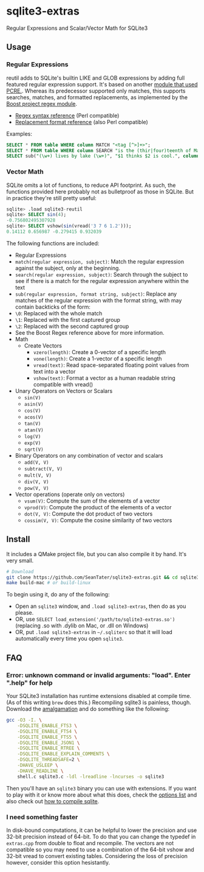 sqlite3-extras
==============
Regular Expressions and Scalar/Vector Math for SQLite3

Usage
-----
### Regular Expressions
reutil adds to SQLite's builtin LIKE and GLOB expressions by adding full featured regular expression support.
It's based on another [module that used PCRE.](https://github.com/ralight/sqlite3-pcre).
Whereas its predecessor supported only matches, this supports searches, matches, and formatted replacements,
as implemented by the
[Boost project regex module](http://www.boost.org/doc/libs/1_55_0/libs/regex/doc/html/index.html).

 - [Regex syntax reference](http://www.boost.org/doc/libs/1_55_0/libs/regex/doc/html/boost_regex/syntax/perl_syntax.html) (Perl compatible)
 - [Replacement format reference](http://www.boost.org/doc/libs/1_55_0/libs/regex/doc/html/boost_regex/format/perl_format.html) (also Perl compatible)

Examples:
```sql
SELECT * FROM table WHERE column MATCH "<tag [^>]+>";
SELECT * FROM table WHERE column SEARCH "is the (thir|four)teenth of May";
SELECT sub("(\w+) lives by lake (\w+)", "$1 thinks $2 is cool.", column) FROM table;
```

### Vector Math
SQLite omits a lot of functions, to reduce API footprint. As such, the functions provided here probably not as bulletproof as those in SQLite. But in practice they're still pretty useful:

```sql
sqlite> .load sqlite3-reutil
sqlite> SELECT sin(4);
-0.756802495307928
sqlite> SELECT vshow(sin(vread('3 7 6 1.2')));
0.14112 0.656987 -0.279415 0.932039
```

The following functions are included:
- Regular Expressions
 - `match(regular expression, subject)`: Match the regular expression against the subject, only at the beginning.
 - `search(regular expression, subject)`: Search through the subject to see if there is a match for the regular expression anywhere within the text
 - `sub(regular expression, format string, subject)`: Replace any matches of the regular expression with the format string, with may contain backticks of the form:
 - `\0`: Replaced with the whole match
 - `\1`: Replaced with the first captured group
 - `\2`: Replaced with the second captured group
 - See the Boost Regex reference above for more information.
- Math
  - Create Vectors
    - `vzero(length)`: Create a 0-vector of a specific length
    - `vone(length)`: Create a 1-vector of a specific length
    - `vread(text)`: Read space-separated floating point values from text into a vector
    - `vshow(text)`: Format a vector as a human readable string compatible with vread()
 - Unary Operators on Vectors or Scalars
    - `sin(V)`
    - `asin(V)`
    - `cos(V)`
    - `acos(V)`
    - `tan(V)`
    - `atan(V)`
    - `log(V)`
    - `exp(V)`
    - `sqrt(V)`
 - Binary Operators on any combination of vector and scalars
    - `add(V, V)`
    - `subtract(V, V)`
    - `mult(V, V)`
    - `div(V, V)`
    - `pow(V, V)`
 - Vector operations (operate only on vectors)
    - `vsum(V)`: Compute the sum of the elements of a vector
    - `vprod(V)`: Compute the product of the elements of a vector
    - `dot(V, V)`: Compute the dot product of two vectors
    - `cossim(V, V)`: Compute the cosine similarity of two vectors

Install
-------

It includes a QMake project file, but you can also compile it by hand. It's very small.
```sh
# Download
git clone https://github.com/SeanTater/sqlite3-extras.git && cd sqlite3-extras
make build-mac # or build-linux
```
To begin using it, do any of the following:
  - Open an `sqlite3` window, and  `.load sqlite3-extras`, then do as you please.
  - OR, use `SELECT load_extension('/path/to/sqlite3-extras.so')`
    (replacing .so with .dylib on Mac, or .dll on Windows)
  - OR, put `.load sqlite3-extras` in `~/.sqliterc` so that it will load
    automatically every time you open `sqlite3`.


FAQ
---

### Error: unknown command or invalid arguments:  "load". Enter ".help" for help
Your SQLite3 installation has runtime extensions disabled at compile time.
(As of this writing `brew` does this.) Recompiling sqlite3 is painless, though.
Download the [amalgamation](https://www.sqlite.org/download.html) and do
something like the following:

```sh
gcc -O3 -I. \
    -DSQLITE_ENABLE_FTS3 \
    -DSQLITE_ENABLE_FTS4 \
    -DSQLITE_ENABLE_FTS5 \
    -DSQLITE_ENABLE_JSON1 \
    -DSQLITE_ENABLE_RTREE \
    -DSQLITE_ENABLE_EXPLAIN_COMMENTS \
    -DSQLITE_THREADSAFE=2 \
    -DHAVE_USLEEP \
    -DHAVE_READLINE \
    shell.c sqlite3.c -ldl -lreadline -lncurses -o sqlite3
```
Then you'll have an `sqlite3` binary you can use with extensions. If you want to
play with it or know more about what this does, check the
[options list](https://www.sqlite.org/compile.html)
and also check out
[how to compile sqlite](https://www.sqlite.org/howtocompile.html).

### I need something faster
In disk-bound computations, it can be helpful to lower the precision and use
32-bit precision instead of 64-bit. To do that you can change the typedef in
`extras.cpp` from double to float and recompile. The vectors are not compatible
so you may need to use a combination of the 64-bit vshow and 32-bit vread to
convert existing tables. Considering the loss of precision however, consider
this option hesistantly.
